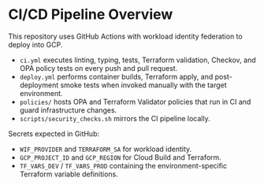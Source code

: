 ﻿# CI/CD Pipeline Overview

This repository uses GitHub Actions with workload identity federation to deploy into GCP.

- `ci.yml` executes linting, typing, tests, Terraform validation, Checkov, and OPA policy tests on every push and pull request.
- `deploy.yml` performs container builds, Terraform apply, and post-deployment smoke tests when invoked manually with the target environment.
- `policies/` hosts OPA and Terraform Validator policies that run in CI and guard infrastructure changes.
- `scripts/security_checks.sh` mirrors the CI pipeline locally.

Secrets expected in GitHub:
- `WIF_PROVIDER` and `TERRAFORM_SA` for workload identity.
- `GCP_PROJECT_ID` and `GCP_REGION` for Cloud Build and Terraform.
- `TF_VARS_DEV` / `TF_VARS_PROD` containing the environment-specific Terraform variable definitions.